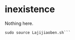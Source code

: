 # inexistence

Nothing here.

```wget -O Lajijiaoben.sh https://github.com/Aniverse/inexistence/raw/master/Script/Seedbox.2017.11.08.20.00TR.sh
sudo source Lajijiaoben.sh```
